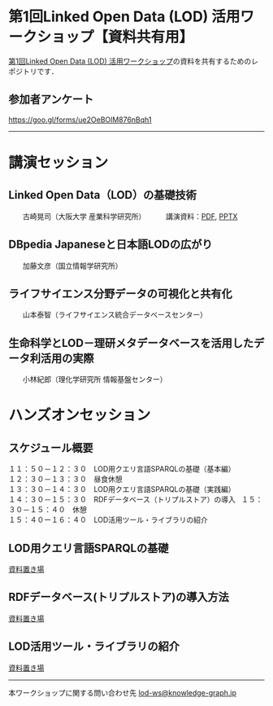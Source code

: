 # 第1回Linked Open Data (LOD) 活用ワークショップ【資料共有用】
[第1回Linked Open Data (LOD) 活用ワークショップ](http://peatix.com/event/280261)の資料を共有するためのレポジトリです．

## 参加者アンケート
https://goo.gl/forms/ue2OeBOlM876nBqh1

---
# 講演セッション
## Linked Open Data（LOD）の基礎技術
　　古崎晃司（大阪大学 産業科学研究所）  
　　講演資料：[PDF](https://github.com/KnowledgeGraphJapan/LODws1st/blob/master/LOD-WS-tokyo-Overview-20170803.pdf), [PPTX](https://github.com/KnowledgeGraphJapan/LODws1st/blob/master/LOD-WS-tokyo-Overview-20170803.pptx)
## DBpedia Japaneseと日本語LODの広がり
　　加藤文彦（国立情報学研究所）
## ライフサイエンス分野データの可視化と共有化
　　山本泰智（ライフサイエンス統合データベースセンター）
## 生命科学とLOD－理研メタデータベースを活用したデータ利活用の実際
　　小林紀郎（理化学研究所 情報基盤センター）

# ハンズオンセッション
## スケジュール概要
１１：５０－１２：３０　LOD用クエリ言語SPARQLの基礎（基本編）   
１２：３０－１３：３０　昼食休憩   
１３：３０－１４：３０　LOD用クエリ言語SPARQLの基礎（実践編）    
１４：３０－１５：３０　RDFデータベース（トリプルストア）の導入   
１５：３０－１５：４０　休憩   
１５：４０ー１６：４０　LOD活用ツール・ライブラリの紹介   　

## LOD用クエリ言語SPARQLの基礎　
[資料置き場](https://github.com/KnowledgeGraphJapan/LODws1st/tree/master/SPARQL-Lec)

## RDFデータベース(トリプルストア)の導入方法
[資料置き場](https://github.com/KnowledgeGraphJapan/LODws1st/tree/master/RDF-DB)

## LOD活用ツール・ライブラリの紹介　　
[資料置き場](https://github.com/KnowledgeGraphJapan/sparql-library-examples)

---
本ワークショップに関する問い合わせ先
lod-ws@knowledge-graph.jp
